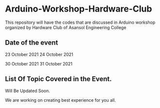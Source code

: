 # Arduino-Workshop-Hardware-Club
This repository will have the codes that are discussed in Arduino workshop organized by Hardware Club of Asansol Engineering College 

## Date of the event

23 October 2021                         24 October 2021

30 October 2021                         31 October 2021


## List Of Topic Covered in the Event.

  Will Be Updated Soon.
  
  We are working on creating best experience for you all.
